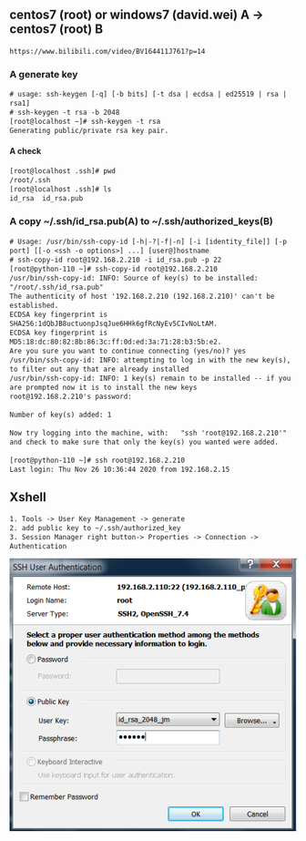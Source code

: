 ## centos7 (root) or windows7 (david.wei) A -> centos7 (root) B
```text
https://www.bilibili.com/video/BV164411J761?p=14
```
### A generate key
    # usage: ssh-keygen [-q] [-b bits] [-t dsa | ecdsa | ed25519 | rsa | rsa1]
    # ssh-keygen -t rsa -b 2048
    [root@localhost ~]# ssh-keygen -t rsa
    Generating public/private rsa key pair.
    
#### A check
    [root@localhost .ssh]# pwd
    /root/.ssh
    [root@localhost .ssh]# ls
    id_rsa  id_rsa.pub

### A copy ~/.ssh/id_rsa.pub(A) to ~/.ssh/authorized_keys(B) 
```shell script
# Usage: /usr/bin/ssh-copy-id [-h|-?|-f|-n] [-i [identity_file]] [-p port] [[-o <ssh -o options>] ...] [user@]hostname
# ssh-copy-id root@192.168.2.210 -i id_rsa.pub -p 22
[root@python-110 ~]# ssh-copy-id root@192.168.2.210
/usr/bin/ssh-copy-id: INFO: Source of key(s) to be installed: "/root/.ssh/id_rsa.pub"
The authenticity of host '192.168.2.210 (192.168.2.210)' can't be established.
ECDSA key fingerprint is SHA256:1dQbJB8uctuonpJsqJue6HHk6gfRcNyEv5CIvNoLtAM.
ECDSA key fingerprint is MD5:18:dc:80:82:8b:86:3c:ff:0d:ed:3a:71:28:b3:5b:e2.
Are you sure you want to continue connecting (yes/no)? yes
/usr/bin/ssh-copy-id: INFO: attempting to log in with the new key(s), to filter out any that are already installed
/usr/bin/ssh-copy-id: INFO: 1 key(s) remain to be installed -- if you are prompted now it is to install the new keys
root@192.168.2.210's password: 

Number of key(s) added: 1

Now try logging into the machine, with:   "ssh 'root@192.168.2.210'"
and check to make sure that only the key(s) you wanted were added.

[root@python-110 ~]# ssh root@192.168.2.210
Last login: Thu Nov 26 10:36:44 2020 from 192.168.2.15
```

## Xshell
```text
1. Tools -> User Key Management -> generate
2. add public key to ~/.ssh/authorized_key
3. Session Manager right button-> Properties -> Connection -> Authentication
```
![image text](./pictures/key.png)